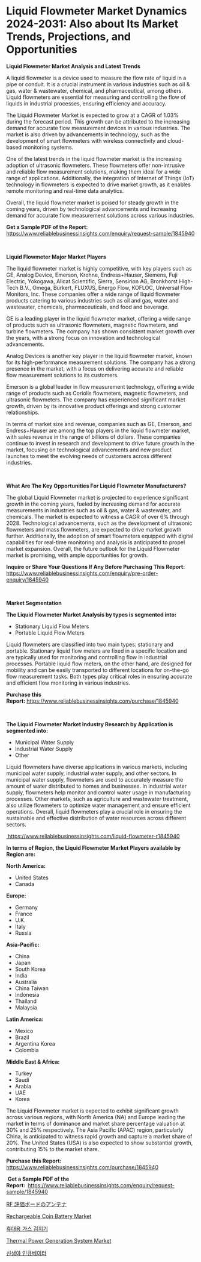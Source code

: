 <p><h1>Liquid Flowmeter Market Dynamics 2024-2031: Also about Its Market Trends, Projections, and Opportunities</h1></p><p><strong>Liquid Flowmeter Market Analysis and Latest Trends</strong></p>
<p><p>A liquid flowmeter is a device used to measure the flow rate of liquid in a pipe or conduit. It is a crucial instrument in various industries such as oil & gas, water & wastewater, chemical, and pharmaceutical, among others. Liquid flowmeters are essential for measuring and controlling the flow of liquids in industrial processes, ensuring efficiency and accuracy.</p><p>The Liquid Flowmeter Market is expected to grow at a CAGR of 1.03% during the forecast period. This growth can be attributed to the increasing demand for accurate flow measurement devices in various industries. The market is also driven by advancements in technology, such as the development of smart flowmeters with wireless connectivity and cloud-based monitoring systems.</p><p>One of the latest trends in the liquid flowmeter market is the increasing adoption of ultrasonic flowmeters. These flowmeters offer non-intrusive and reliable flow measurement solutions, making them ideal for a wide range of applications. Additionally, the integration of Internet of Things (IoT) technology in flowmeters is expected to drive market growth, as it enables remote monitoring and real-time data analytics.</p><p>Overall, the liquid flowmeter market is poised for steady growth in the coming years, driven by technological advancements and increasing demand for accurate flow measurement solutions across various industries.</p></p>
<p><strong>Get a Sample PDF of the Report:&nbsp;</strong> <a href="https://www.reliablebusinessinsights.com/enquiry/request-sample/1845940">https://www.reliablebusinessinsights.com/enquiry/request-sample/1845940</a></p>
<p>&nbsp;</p>
<p><strong>Liquid Flowmeter Major Market Players</strong></p>
<p><p>The liquid flowmeter market is highly competitive, with key players such as GE, Analog Device, Emerson, Krohne, Endress+Hauser, Siemens, Fuji Electric, Yokogawa, Alicat Scientific, Sierra, Sensirion AG, Bronkhorst High-Tech B.V., Omega, Bürkert, FLUXUS, Energo Flow, KOFLOC, Universal Flow Monitors, Inc. These companies offer a wide range of liquid flowmeter products catering to various industries such as oil and gas, water and wastewater, chemicals, pharmaceuticals, and food and beverage.</p><p>GE is a leading player in the liquid flowmeter market, offering a wide range of products such as ultrasonic flowmeters, magnetic flowmeters, and turbine flowmeters. The company has shown consistent market growth over the years, with a strong focus on innovation and technological advancements.</p><p>Analog Devices is another key player in the liquid flowmeter market, known for its high-performance measurement solutions. The company has a strong presence in the market, with a focus on delivering accurate and reliable flow measurement solutions to its customers.</p><p>Emerson is a global leader in flow measurement technology, offering a wide range of products such as Coriolis flowmeters, magnetic flowmeters, and ultrasonic flowmeters. The company has experienced significant market growth, driven by its innovative product offerings and strong customer relationships.</p><p>In terms of market size and revenue, companies such as GE, Emerson, and Endress+Hauser are among the top players in the liquid flowmeter market, with sales revenue in the range of billions of dollars. These companies continue to invest in research and development to drive future growth in the market, focusing on technological advancements and new product launches to meet the evolving needs of customers across different industries.</p></p>
<p>&nbsp;</p>
<p><strong>What Are The Key Opportunities For Liquid Flowmeter Manufacturers?</strong></p>
<p><p>The global Liquid Flowmeter market is projected to experience significant growth in the coming years, fueled by increasing demand for accurate measurements in industries such as oil & gas, water & wastewater, and chemicals. The market is expected to witness a CAGR of over 6% through 2028. Technological advancements, such as the development of ultrasonic flowmeters and mass flowmeters, are expected to drive market growth further. Additionally, the adoption of smart flowmeters equipped with digital capabilities for real-time monitoring and analysis is anticipated to propel market expansion. Overall, the future outlook for the Liquid Flowmeter market is promising, with ample opportunities for growth.</p></p>
<p><strong>Inquire or Share Your Questions If Any Before Purchasing This Report:</strong> <a href="https://www.reliablebusinessinsights.com/enquiry/pre-order-enquiry/1845940">https://www.reliablebusinessinsights.com/enquiry/pre-order-enquiry/1845940</a></p>
<p>&nbsp;</p>
<p><strong>Market Segmentation</strong></p>
<p><strong>The Liquid Flowmeter Market Analysis by types is segmented into:</strong></p>
<p><ul><li>Stationary Liquid Flow Meters</li><li>Portable Liquid Flow Meters</li></ul></p>
<p><p>Liquid flowmeters are classified into two main types: stationary and portable. Stationary liquid flow meters are fixed in a specific location and are typically used for monitoring and controlling flow in industrial processes. Portable liquid flow meters, on the other hand, are designed for mobility and can be easily transported to different locations for on-the-go flow measurement tasks. Both types play critical roles in ensuring accurate and efficient flow monitoring in various industries.</p></p>
<p><strong>Purchase this Report:&nbsp;</strong><a href="https://www.reliablebusinessinsights.com/purchase/1845940">https://www.reliablebusinessinsights.com/purchase/1845940</a></p>
<p>&nbsp;</p>
<p><strong>The Liquid Flowmeter Market Industry Research by Application is segmented into:</strong></p>
<p><ul><li>Municipal Water Supply</li><li>Industrial Water Supply</li><li>Other</li></ul></p>
<p><p>Liquid flowmeters have diverse applications in various markets, including municipal water supply, industrial water supply, and other sectors. In municipal water supply, flowmeters are used to accurately measure the amount of water distributed to homes and businesses. In industrial water supply, flowmeters help monitor and control water usage in manufacturing processes. Other markets, such as agriculture and wastewater treatment, also utilize flowmeters to optimize water management and ensure efficient operations. Overall, liquid flowmeters play a crucial role in ensuring the sustainable and effective distribution of water resources across different sectors.</p></p>
<p><a href="https://www.reliablebusinessinsights.com/liquid-flowmeter-r1845940">&nbsp;https://www.reliablebusinessinsights.com/liquid-flowmeter-r1845940</a></p>
<p><strong>In terms of Region, the Liquid Flowmeter Market Players available by Region are:</strong></p>
<p>
    <p> <strong> North America: </strong>
        <ul>
            <li>United States</li>
            <li>Canada</li>
        </ul>
        </p> 
    <p> <strong> Europe: </strong>
        <ul>
            <li>Germany</li>
            <li>France</li>
            <li>U.K.</li>
            <li>Italy</li>
            <li>Russia</li>
        </ul>
        </p> 
    <p> <strong> Asia-Pacific: </strong>
        <ul>
            <li>China</li>
            <li>Japan</li>
            <li>South Korea</li>
            <li>India</li>
            <li>Australia</li>
            <li>China Taiwan</li>
            <li>Indonesia</li>
            <li>Thailand</li>
            <li>Malaysia</li>
        </ul>
        </p> 
    <p> <strong> Latin America: </strong>
        <ul>
            <li>Mexico</li>
            <li>Brazil</li>
            <li>Argentina Korea</li>
            <li>Colombia</li>
        </ul>
        </p> 
    <p> <strong> Middle East & Africa: </strong>
        <ul>
            <li>Turkey</li>
            <li>Saudi</li>
            <li>Arabia</li>
            <li>UAE</li>
            <li>Korea</li>
        </ul>
    </p>
    </p>
<p><p>The Liquid Flowmeter market is expected to exhibit significant growth across various regions, with North America (NA) and Europe leading the market in terms of dominance and market share percentage valuation at 30% and 25% respectively. The Asia Pacific (APAC) region, particularly China, is anticipated to witness rapid growth and capture a market share of 20%. The United States (USA) is also expected to show substantial growth, contributing 15% to the market share.</p></p>
<p><strong>Purchase this Report: </strong><a href="https://www.reliablebusinessinsights.com/purchase/1845940">https://www.reliablebusinessinsights.com/purchase/1845940</a></p>
<p>&nbsp;<strong>Get a Sample PDF of the Report:&nbsp;&nbsp;</strong><a href="https://www.reliablebusinessinsights.com/enquiry/request-sample/1845940">https://www.reliablebusinessinsights.com/enquiry/request-sample/1845940</a></p>
<p><strong></strong></p>
<p><p><a href="https://github.com/FredaJerde/Market-Research-Report-List-1/blob/main/9175830152259.md">RF 評価ボードのアンテナ</a></p><p><a href="https://github.com/julyju69/Market-Research-Report-List-4/blob/main/rechargeable-coin-battery-market.md">Rechargeable Coin Battery Market</a></p><p><a href="https://github.com/rrmadityapu/Market-Research-Report-List-1/blob/main/4131482162192.md">휴대용 가스 검지기</a></p><p><a href="https://github.com/nathandecarvalho/Market-Research-Report-List-4/blob/main/thermal-power-generation-system-market.md">Thermal Power Generation System Market</a></p><p><a href="https://github.com/njolsky1/Market-Research-Report-List-1/blob/main/1108505162193.md">신생아 인큐베이터</a></p></p>